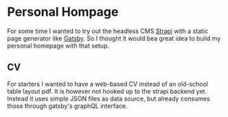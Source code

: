 # Personal Hompage

For some time I wanted to try out the headless CMS [Strapi](https://strapi.io/) with a static page generator like [Gatsby](https://www.gatsbyjs.com/).
So I thought ít would bea great idea to build my personal homepage with that setup.

## CV

For starters I wanted to have a web-based CV instead of an old-school table layout pdf.
It is however not hooked up to the strapi backend yet. Instead it uses simple JSON files as data source, but already consumes those through gatsby's graphQL interface.
